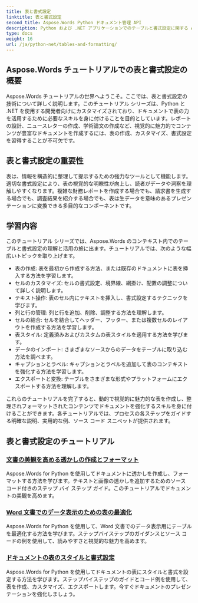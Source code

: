 ```yaml
---
title: 表と書式設定
linktitle: 表と書式設定
second_title: Aspose.Words Python ドキュメント管理 API
description: Python および .NET アプリケーションでのテーブルと書式設定に関する Aspose.Words チュートリアルを詳しく見てみましょう。視覚的に魅力的なドキュメントを作成するためのテーブルの作成、カスタマイズ、スタイル設定を学習します。
type: docs
weight: 16
url: /ja/python-net/tables-and-formatting/
---
```



## Aspose.Words チュートリアルでの表と書式設定の概要

Aspose.Words チュートリアルの世界へようこそ。ここでは、表と書式設定の技術について詳しく説明します。このチュートリアル シリーズは、Python と .NET を使用する開発者向けにカスタマイズされており、ドキュメントで表の力を活用するために必要なスキルを身に付けることを目的としています。レポートの設計、ニュースレターの作成、学術論文の作成など、視覚的に魅力的でコンテンツが豊富なドキュメントを作成するには、表の作成、カスタマイズ、書式設定を習得することが不可欠です。

## 表と書式設定の重要性

表は、情報を構造的に整理して提示するための強力なツールとして機能します。適切な書式設定により、表の視覚的な明瞭性が向上し、読者がデータや洞察を理解しやすくなります。複雑な財務レポートを作成する場合でも、請求書を生成する場合でも、調査結果を紹介する場合でも、表は生データを意味のあるプレゼンテーションに変換できる多目的なコンポーネントです。

## 学習内容

このチュートリアル シリーズでは、Aspose.Words のコンテキスト内でのテーブルと書式設定の理解と活用の旅に出ます。チュートリアルでは、次のような幅広いトピックを取り上げます。

- 表の作成: 表を最初から作成する方法、または既存のドキュメントに表を挿入する方法を学習します。
- セルのカスタマイズ: セルの書式設定、境界線、網掛け、配置の調整について詳しく説明します。
- テキスト操作: 表のセル内にテキストを挿入し、書式設定するテクニックを学びます。
- 列と行の管理: 列と行を追加、削除、調整する方法を理解します。
- セルの結合: セルを結合してヘッダー、フッター、または複数セルのレイアウトを作成する方法を学習します。
- 表スタイル: 定義済みおよびカスタムの表スタイルを適用する方法を学びます。
- データのインポート: さまざまなソースからのデータをテーブルに取り込む方法を調べます。
- キャプションとラベル: キャプションとラベルを追加して表のコンテキストを強化する方法を学習します。
- エクスポートと変換: テーブルをさまざまな形式やプラットフォームにエクスポートする方法を理解します。

これらのチュートリアルを完了すると、動的で視覚的に魅力的な表を作成し、整理されフォーマットされたコンテンツでドキュメントを強化するスキルを身に付けることができます。各チュートリアルでは、プロセスの各ステップをガイドする明確な説明、実用的な例、ソース コード スニペットが提供されます。

## 表と書式設定のチュートリアル
### [文書の美観を高める透かしの作成とフォーマット](./manage-document-watermarks/)
Aspose.Words for Python を使用してドキュメントに透かしを作成し、フォーマットする方法を学びます。テキストと画像の透かしを追加するためのソース コード付きのステップ バイ ステップ ガイド。このチュートリアルでドキュメントの美観を高めます。
### [Word 文書でのデータ表示のための表の最適化](./document-tables/)
Aspose.Words for Python を使用して、Word 文書でのデータ表示用にテーブルを最適化する方法を学びます。ステップバイステップのガイダンスとソース コードの例を使用して、読みやすさと視覚的な魅力を高めます。
### [ドキュメントの表のスタイルと書式設定](./document-table-styles-formatting/)
Aspose.Words for Python を使用してドキュメントの表にスタイルと書式を設定する方法を学びます。ステップバイステップのガイドとコード例を使用して、表を作成、カスタマイズ、エクスポートします。今すぐドキュメントのプレゼンテーションを強化しましょう。 